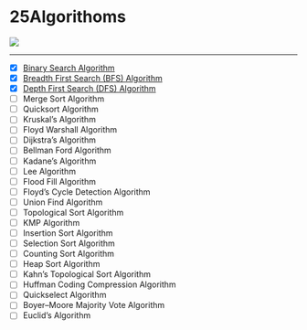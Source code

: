 # 25Algorithoms

![](https://miro.medium.com/max/720/0*OCh2ueFNWVEkvNsy.webp)

---
- [X] [Binary Search Algorithm](https://github.com/xiaoyulyu2020/25Algorithoms/tree/main/BSA)
- [X] [Breadth First Search (BFS) Algorithm](https://github.com/xiaoyulyu2020/25Algorithoms/tree/main/BFS)
- [X] [Depth First Search (DFS) Algorithm](https://github.com/xiaoyulyu2020/25Algorithoms/tree/main/DFS)
- [ ] Merge Sort Algorithm
- [ ] Quicksort Algorithm
- [ ] Kruskal’s Algorithm
- [ ] Floyd Warshall Algorithm
- [ ] Dijkstra’s Algorithm
- [ ] Bellman Ford Algorithm
- [ ] Kadane’s Algorithm
- [ ] Lee Algorithm
- [ ] Flood Fill Algorithm
- [ ] Floyd’s Cycle Detection Algorithm
- [ ] Union Find Algorithm
- [ ] Topological Sort Algorithm
- [ ] KMP Algorithm
- [ ] Insertion Sort Algorithm
- [ ] Selection Sort Algorithm
- [ ] Counting Sort Algorithm
- [ ] Heap Sort Algorithm
- [ ] Kahn’s Topological Sort Algorithm
- [ ] Huffman Coding Compression Algorithm
- [ ] Quickselect Algorithm
- [ ] Boyer–Moore Majority Vote Algorithm
- [ ] Euclid’s Algorithm
